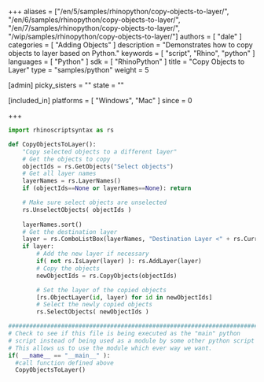 +++
aliases = ["/en/5/samples/rhinopython/copy-objects-to-layer/", "/en/6/samples/rhinopython/copy-objects-to-layer/", "/en/7/samples/rhinopython/copy-objects-to-layer/", "/wip/samples/rhinopython/copy-objects-to-layer/"]
authors = [ "dale" ]
categories = [ "Adding Objects" ]
description = "Demonstrates how to copy objects to layer based on Python."
keywords = [ "script", "Rhino", "python" ]
languages = [ "Python" ]
sdk = [ "RhinoPython" ]
title = "Copy Objects to Layer"
type = "samples/python"
weight = 5

[admin]
picky_sisters = ""
state = ""

[included_in]
platforms = [ "Windows", "Mac" ]
since = 0

+++

```python
import rhinoscriptsyntax as rs

def CopyObjectsToLayer():
    "Copy selected objects to a different layer"
    # Get the objects to copy
    objectIds = rs.GetObjects("Select objects")
    # Get all layer names
    layerNames = rs.LayerNames()
    if (objectIds==None or layerNames==None): return

    # Make sure select objects are unselected
    rs.UnselectObjects( objectIds )
    
    layerNames.sort()
    # Get the destination layer
    layer = rs.ComboListBox(layerNames, "Destination Layer <" + rs.CurrentLayer() + ">")
    if layer:
        # Add the new layer if necessary
        if( not rs.IsLayer(layer) ): rs.AddLayer(layer)
        # Copy the objects
        newObjectIds = rs.CopyObjects(objectIds)

        # Set the layer of the copied objects
        [rs.ObjectLayer(id, layer) for id in newObjectIds]
        # Select the newly copied objects
        rs.SelectObjects( newObjectIds )

##########################################################################
# Check to see if this file is being executed as the "main" python
# script instead of being used as a module by some other python script
# This allows us to use the module which ever way we want.
if( __name__ == "__main__" ):
  #call function defined above
  CopyObjectsToLayer()
```
